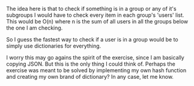 The idea here is that to check if something is in a group or any of it's subgroups I would have to check every item in each group's 'users' list.
This would be O(n) where n is the sum of all users in all the groups below the one I am checking.

So I guess the fastest way to check if a user is in a group would be to simply use dictionaries for everything.

I worry this may go agains the spirit of the exercise, since I am basically copying JSON. But this is the only thing I could think of. Perhaps the exercise was meant to be solved by implementing my own hash function and creating my own brand of dictionary?  In any case, let me know.
